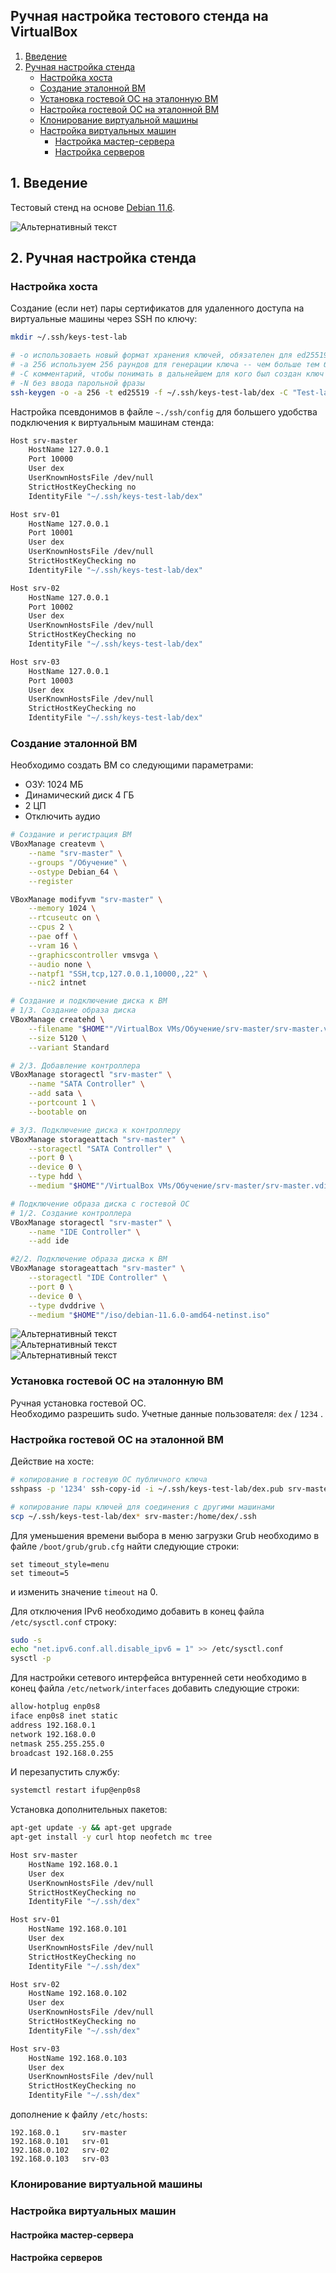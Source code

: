 ## Ручная настройка тестового стенда на VirtualBox 

1. [Введение](#intro)
2. [Ручная настройка стенда](#manual_setup)
    * [Настройка хоста](#host_setup)
    * [Создание эталонной ВМ](#create_ref_vm)
    * [Установка гостевой ОС на эталонную ВМ](#guest_os_create)
    * [Настройка гостевой ОС на эталонной ВМ](#guest_os_setup)
    * [Клонирование виртуальной машины](#clone_ref_vm)
    * [Настройка виртуальных машин](#guests_setup)
        - [Настройка мастер-сервера](#master_setup)
        - [Настройка серверов](#common_setup)



## 1. Введение <a name="intro"></a>
Тестовый стенд на основе [Debian 11.6](https://www.debian.org/download).

![Альтернативный текст](images/scheme_001.png)  


## 2. Ручная настройка стенда <a name="manual_setup"></a>

### Настройка хоста <a name="host_setup"></a>

Создание (если нет) пары сертификатов для удаленного доступа на виртуальные машины через SSH по ключу:
```sh
mkdir ~/.ssh/keys-test-lab

# -o использоваеть новый формат хранения ключей, обязателен для ed25519
# -a 256 используем 256 раундов для генерации ключа -- чем больше тем безопаснее, но и медленнее
# -С комментарий, чтобы понимать в дальнейшем для кого был создан ключ
# -N без ввода парольной фразы
ssh-keygen -o -a 256 -t ed25519 -f ~/.ssh/keys-test-lab/dex -C "Test-lab-key-$(hostname)-$(date +'%d-%m-%Y')" -N ''
```
Настройка псевдонимов в файле `~./ssh/config` для большего удобства подключения к виртуальным машинам стенда:
```sh
Host srv-master
    HostName 127.0.0.1
    Port 10000
    User dex
    UserKnownHostsFile /dev/null
    StrictHostKeyChecking no
    IdentityFile "~/.ssh/keys-test-lab/dex"

Host srv-01
    HostName 127.0.0.1
    Port 10001
    User dex
    UserKnownHostsFile /dev/null
    StrictHostKeyChecking no
    IdentityFile "~/.ssh/keys-test-lab/dex"

Host srv-02
    HostName 127.0.0.1
    Port 10002
    User dex
    UserKnownHostsFile /dev/null
    StrictHostKeyChecking no
    IdentityFile "~/.ssh/keys-test-lab/dex"

Host srv-03
    HostName 127.0.0.1
    Port 10003
    User dex
    UserKnownHostsFile /dev/null
    StrictHostKeyChecking no
    IdentityFile "~/.ssh/keys-test-lab/dex"
```

### Создание эталонной ВМ <a name="create_ref_vm"></a>

Необходимо создать ВМ со следующими параметрами:  
- ОЗУ: 1024 МБ  
- Динамический диск 4 ГБ  
- 2 ЦП  
- Отключить аудио  

```sh
# Создание и регистрация ВМ
VBoxManage createvm \
    --name "srv-master" \
    --groups "/Обучение" \
    --ostype Debian_64 \
    --register

VBoxManage modifyvm "srv-master" \
    --memory 1024 \
    --rtcuseutc on \
    --cpus 2 \
    --pae off \
    --vram 16 \
    --graphicscontroller vmsvga \
    --audio none \
    --natpf1 "SSH,tcp,127.0.0.1,10000,,22" \
    --nic2 intnet

# Создание и подключение диска к ВМ
# 1/3. Создание образа диска
VBoxManage createhd \
    --filename "$HOME""/VirtualBox VMs/Обучение/srv-master/srv-master.vdi" \
    --size 5120 \
    --variant Standard

# 2/3. Добавление контроллера
VBoxManage storagectl "srv-master" \
    --name "SATA Controller" \
    --add sata \
    --portcount 1 \
    --bootable on

# 3/3. Подключение диска к контроллеру
VBoxManage storageattach "srv-master" \
    --storagectl "SATA Controller" \
    --port 0 \
    --device 0 \
    --type hdd \
    --medium "$HOME""/VirtualBox VMs/Обучение/srv-master/srv-master.vdi"

# Подключение образа диска с гостевой ОС
# 1/2. Создание контроллера
VBoxManage storagectl "srv-master" \
    --name "IDE Controller" \
    --add ide

#2/2. Подключение образа диска к ВМ
VBoxManage storageattach "srv-master" \
    --storagectl "IDE Controller" \
    --port 0 \
    --device 0 \
    --type dvddrive \
    --medium "$HOME""/iso/debian-11.6.0-amd64-netinst.iso"
```


![Альтернативный текст](images/create-vm_006.png)  
![Альтернативный текст](images/create-vm_007.png)  
![Альтернативный текст](images/create-vm_008.png)  


### Установка гостевой ОС на эталонную ВМ <a name="guest_os_create"></a>

Ручная установка гостевой ОС.  
Необходимо разрешить sudo. Учетные данные пользователя: `dex` / `1234` .  



### Настройка гостевой ОС на эталонной ВМ <a name="guest_os_setup"></a>

Действие на хосте:
```sh
# копирование в гостевую ОС публичного ключа
sshpass -p '1234' ssh-copy-id -i ~/.ssh/keys-test-lab/dex.pub srv-master

# копирование пары ключей для соединения с другими машинами
scp ~/.ssh/keys-test-lab/dex* srv-master:/home/dex/.ssh
```

Для уменьшения времени выбора в меню загрузки Grub необходимо в файле `/boot/grub/grub.cfg` найти следующие строки:
```
set timeout_style=menu
set timeout=5
```
и изменить значение `timeout` на 0.

Для отключения IPv6 необходимо добавить в конец файла `/etc/sysctl.conf` строку:
```sh
sudo -s
echo "net.ipv6.conf.all.disable_ipv6 = 1" >> /etc/sysctl.conf
sysctl -p
```
Для настройки сетевого интерфейса внтуренней сети необходимо в конец файла `/etc/network/interfaces` добавить следующие строки:
```sh
allow-hotplug enp0s8
iface enp0s8 inet static
address 192.168.0.1
network 192.168.0.0
netmask 255.255.255.0
broadcast 192.168.0.255
```
И перезапустить службу:
```sh
systemctl restart ifup@enp0s8
```

Установка дополнительных пакетов:
```sh
apt-get update -y && apt-get upgrade
apt-get install -y curl htop neofetch mc tree
```

```sh
Host srv-master
    HostName 192.168.0.1
    User dex
    UserKnownHostsFile /dev/null
    StrictHostKeyChecking no
    IdentityFile "~/.ssh/dex"

Host srv-01
    HostName 192.168.0.101
    User dex
    UserKnownHostsFile /dev/null
    StrictHostKeyChecking no
    IdentityFile "~/.ssh/dex"

Host srv-02
    HostName 192.168.0.102
    User dex
    UserKnownHostsFile /dev/null
    StrictHostKeyChecking no
    IdentityFile "~/.ssh/dex"

Host srv-03
    HostName 192.168.0.103
    User dex
    UserKnownHostsFile /dev/null
    StrictHostKeyChecking no
    IdentityFile "~/.ssh/dex"
```
дополнение к файлу `/etc/hosts`:
```
192.168.0.1     srv-master
192.168.0.101   srv-01
192.168.0.102   srv-02
192.168.0.103   srv-03
```


### Клонирование виртуальной машины <a name="clone_ref_vm"></a>


### Настройка виртуальных машин <a name="guests_setup"></a>

#### Настройка мастер-сервера <a name="master_setup"></a>
#### Настройка серверов <a name="common_setup"></a>

